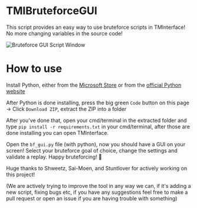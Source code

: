 # TMIBruteforceGUI
This script provides an easy way to use bruteforce scripts in TMInterface! No more changing variables in the source code!

![Bruteforce GUI Script Window](https://cdn.discordapp.com/attachments/1023241364751777904/1052246409245626448/script.png)

# How to use
Install Python, either from the [Microsoft Store](https://apps.microsoft.com/store/detail/python-311/9NRWMJP3717K) or from the [official Python website](https://www.python.org/downloads/release/python-3110/)

After Python is done installing, press the big green `Code` button on this page -> Click `Download ZIP`, extract the ZIP into a folder

After you've done that, open your cmd/terminal in the extracted folder and type `pip install -r requirements.txt` in your cmd/terminal, after those are done installing you can open TMInterface.

Open the `bf_gui.py` file (with python), now you should have a GUI on your screen! Select your bruteforce goal of choice, change the settings and validate a replay. Happy bruteforcing! :partying_face:

Huge thanks to Shweetz, Sai-Moen, and Stuntlover for actively working on this project!

(We are actively trying to improve the tool in any way we can, if it's adding a new script, fixing bugs etc, if you have any suggestions feel free to make a pull request or open an issue if you are having trouble with something)
